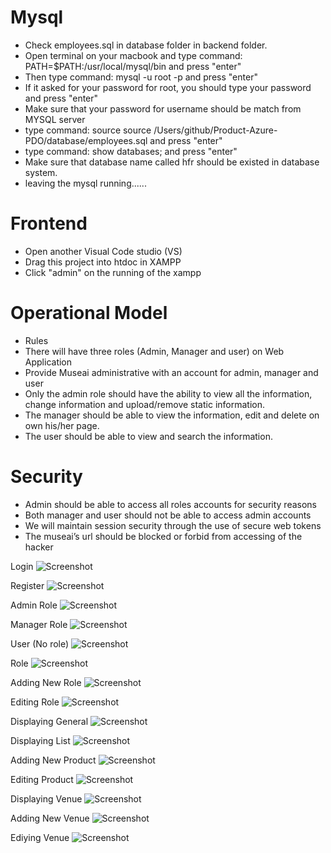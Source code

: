 # Mysql
- Check employees.sql in database folder in backend folder.
- Open terminal on your macbook and type command: PATH=$PATH:/usr/local/mysql/bin and press "enter"
- Then type command: mysql -u root -p and press "enter"
- If it asked for your password for root, you should type your password and press "enter"
- Make sure that your password for username should be match from MYSQL server
- type command: source source /Users/github/Product-Azure-PDO/database/employees.sql and press "enter"
- type command: show databases; and press "enter"
- Make sure that database name called hfr should be existed in database system.
- leaving the mysql running......


# Frontend 
- Open another Visual Code studio (VS)
- Drag this project into htdoc in XAMPP
- Click "admin" on the running of the xampp


# Operational Model
-	Rules
-	There will have three roles (Admin, Manager and user) on Web Application
-	Provide Museai administrative with an account for admin, manager and user
-	Only the admin role should have the ability to view all the information, change information and upload/remove static information.
-	The manager should be able to view the information, edit and delete on own his/her page.
-	The user should be able to view and search the information.

# Security
-	Admin should be able to access all roles accounts for security reasons
-	Both manager and user should not be able to access admin accounts
-	We will maintain session security through the use of secure web tokens
-	The museai’s url should be blocked or forbid from accessing of the hacker


Login
![Screenshot](https://github.com/ijc3093/Product-Azure-PDO/blob/master/Documents/Screen/login.PNG)


Register
![Screenshot](https://github.com/ijc3093/Product-Azure-PDO/blob/master/Documents/Screen/register_data.PNG)


Admin Role
![Screenshot](https://github.com/ijc3093/Product-Azure-PDO/blob/master/Documents/Screen/admin.PNG)


Manager Role
![Screenshot](https://github.com/ijc3093/Product-Azure-PDO/blob/master/Documents/Screen/manager.PNG)


User (No role)
![Screenshot](https://github.com/ijc3093/Product-Azure-PDO/blob/master/Documents/Screen/attendee.PNG)


Role
![Screenshot](https://github.com/ijc3093/Product-Azure-PDO/blob/master/Documents/Screen/role.PNG)


Adding New Role
![Screenshot](https://github.com/ijc3093/Product-Azure-PDO/blob/master/Documents/Screen/insert_user.PNG)


Editing Role
![Screenshot](https://github.com/ijc3093/Product-Azure-PDO/blob/master/Documents/Screen/edit_user.PNG)


Displaying General
![Screenshot](https://github.com/ijc3093/Product-Azure-PDO/blob/master/Documents/Screen/general.PNG)


Displaying List
![Screenshot](https://github.com/ijc3093/Product-Azure-PDO/blob/master/Documents/Screen/list.PNG)


Adding New Product
![Screenshot](https://github.com/ijc3093/Product-Azure-PDO/blob/master/Documents/Screen/insert_product.PNG)


Editing Product
![Screenshot](https://github.com/ijc3093/Product-Azure-PDO/blob/master/Documents/Screen/edit_product.PNG)


Displaying Venue
![Screenshot](https://github.com/ijc3093/Product-Azure-PDO/blob/master/Documents/Screen/venue.PNG)


Adding New Venue
![Screenshot](https://github.com/ijc3093/Product-Azure-PDO/blob/master/Documents/Screen/insert_venue.PNG)


Ediying Venue
![Screenshot](https://github.com/ijc3093/Product-Azure-PDO/blob/master/Documents/Screen/edit_venue.PNG)




